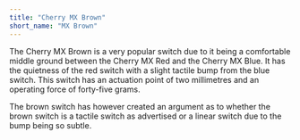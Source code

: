 ```yaml
---
title: "Cherry MX Brown"
short_name: "MX Brown"
---
```


The Cherry MX Brown is a very popular switch due to it being a comfortable middle ground between the Cherry MX Red and the Cherry MX Blue. It has the quietness of the red switch with a slight tactile bump from the blue switch. This switch has an actuation point of two millimetres and an operating force of forty-five grams.

The brown switch has however created an argument as to whether the brown switch is a tactile switch as advertised or a linear switch due to the bump being so subtle.
